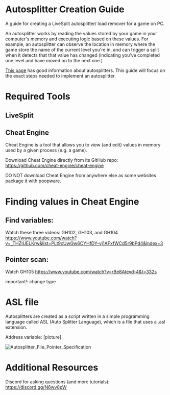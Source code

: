 # Autosplitter Creation Guide
A guide for creating a LiveSplit autosplitter/ load remover for a game on PC.

An autosplitter works by reading the values stored by your game in your computer's memory and executing logic based on these values. For example, an autosplitter can observe the location in memory where the game store the name of the current level you're in, and can trigger a split when it detects that that value has changed (indicating you've completed one level and have moved on to the next one.)

[This page](https://github.com/LiveSplit/LiveSplit.AutoSplitters) has good information about autosplitters. This guide will focus on the exact steps needed to implement an autosplitter.


# Required Tools

## LiveSplit

## Cheat Engine
Cheat Engine is a tool that allows you to view (and edit) values in memory used by a given process (e.g. a game). 

Download Cheat Engine directly from its GitHub repo: https://github.com/cheat-engine/cheat-engine 

DO NOT download Cheat Engine from anywhere else as some websites package it with poopware.




# Finding values in Cheat Engine

## Find variables:

Watch these three videos: GH102, GH103, and GH104
https://www.youtube.com/watch?v=_THZIUELKrw&list=PLt9cUwGw6CYHfDY-vj1AFxfWCd5r9bPd4&index=3 

## Pointer scan: 

Watch GH105
https://www.youtube.com/watch?v=rBe8Atevd-4&t=332s

important!: change type


# ASL file
Autosplitters are created as a script written in a simple programming language called ASL (Auto Splitter Language), which is a file that uses a .asl extension.



Address variable: [picture]

![Autosplitter_File_Pointer_Specification](https://user-images.githubusercontent.com/104397629/223018810-32d32c06-0a50-47c6-8a14-b254fa33e94c.PNG)


# Additional Resources

Discord for asking questions (and more tutorials): https://discord.gg/N6wv8pW

